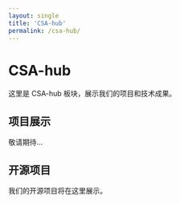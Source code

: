 ```yaml
---
layout: single
title: 'CSA-hub'
permalink: /csa-hub/
---
```


# CSA-hub

这里是 CSA-hub 板块，展示我们的项目和技术成果。

## 项目展示

敬请期待...

## 开源项目

我们的开源项目将在这里展示。
